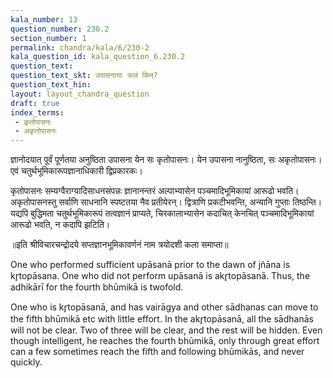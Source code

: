 ```yaml
---
kala_number: 13
question_number: 230.2
section_number: 1
permalink: chandra/kala/6/230-2
kala_question_id: kala_question_6.230.2
question_text: 
question_text_skt: उपासनायाः फलं किम्?
question_text_hin: 
layout: layout_chandra_question
draft: true
index_terms:
 - कृतोपासनः
 - अकृतोपासनः
---
```


<!-- skt-start -->
ज्ञानोदयात् पूर्वं पूर्णतया अनुष्ठिता उपासना येन सः कृतोपासनः। येन उपासना नानुष्ठिता, सः अकृतोपासनः। एवं चतुर्थभूमिकारूपज्ञानाधिकारी द्विप्रकारकः। 

कृतोपासनः सम्यग्वैराग्यादिसाधनसंपन्नः ज्ञानानन्तरं अल्पाभ्यासेन पञ्चमादिभूमिकायां आरूढो भवति। अकृतोपासनस्तु सर्वाणि साधनानि स्पष्टतया नैव प्रतीयेरन्। द्वित्राणि प्रकटीभवन्ति, अन्यानि गुप्ताः तिष्ठन्ति। यद्यपि बुद्धिमता चतुर्थभूमिकारूपं तत्वज्ञानं प्राप्यते, चिरकालाभ्यासेन कदाचित् केनचित् पञ्चमादिभूमिकायां आरूढो भवति, न कदापि झटिति। 

॥इति श्रीविचारचन्द्रोदये सप्तज्ञानभूमिकावर्णनं नाम त्रयोदशी कला समाप्ता॥
<!-- skt-end -->

<!-- eng-start -->
One who performed sufficient upāsanā prior to the dawn of jñāna is kr̥topāsana. 
One who did not perform upāsanā is akr̥topāsanā. Thus, the adhikārī for the fourth
bhūmikā is twofold. 

One who is kr̥topāsanā, and has vairāgya and other sādhanas can move to the fifth
bhūmikā etc with little effort. In the akr̥topāsanā, all the sādhanās will not be clear. 
Two of three will be clear, and the rest will be hidden. Even though intelligent, he 
reaches the fourth bhūmikā, only through great effort can a few sometimes reach the 
fifth and following bhūmikās, and never quickly. 
<!-- eng-end -->

